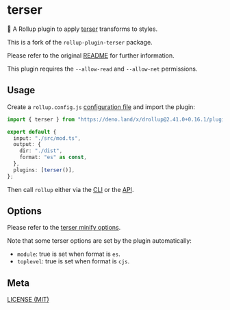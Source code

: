 # terser

🍣 A Rollup plugin to apply [terser](https://github.com/terser/terser) transforms
to styles.

This is a fork of the `rollup-plugin-terser` package.

Please refer to the original
[README](https://github.com/TrySound/rollup-plugin-terser) for further
information.

This plugin requires the `--allow-read` and `--allow-net` permissions.

## Usage

Create a `rollup.config.js`
[configuration file](https://www.rollupjs.org/guide/en/#configuration-files) and
import the plugin:

```ts
import { terser } from "https://deno.land/x/drollup@2.41.0+0.16.1/plugins/terser/mod.ts";

export default {
  input: "./src/mod.ts",
  output: {
    dir: "./dist",
    format: "es" as const,
  },
  plugins: [terser()],
};
```

Then call `rollup` either via the
[CLI](https://www.rollupjs.org/guide/en/#command-line-reference) or the
[API](https://www.rollupjs.org/guide/en/#javascript-api).

## Options

Please refer to the
[terser minify options](https://github.com/terser/terser#minify-options).

Note that some terser options are set by the plugin automatically:

- `module`: true is set when format is `es`.
- `toplevel`: true is set when format is `cjs`.

## Meta

[LICENSE (MIT)](./LICENSE.md)
